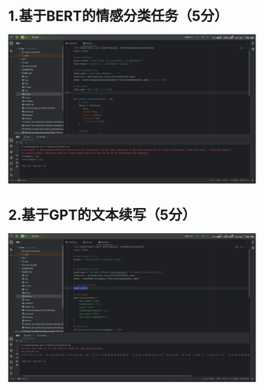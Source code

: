 # 1.基于BERT的情感分类任务（5分）
<img src="https://github.com/cat1-a/zuoye7-8/blob/master/%E8%87%AA%E7%84%B6%E8%AF%AD%E8%A8%80%E4%BD%9C%E4%B8%9A7%268%EF%BC%881%EF%BC%89.png" width="800" >

# 2.基于GPT的文本续写（5分）
<img src="https://github.com/livoxzxd/-/blob/main/7%EF%BC%8C8/7%EF%BC%8C8%E6%88%AA%E5%9B%BE%EF%BC%882%EF%BC%89.png" width="800" >
